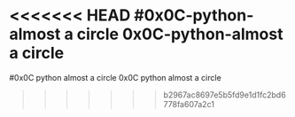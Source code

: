 <<<<<<< HEAD
#0x0C-python-almost a circle
0x0C-python-almost a circle
=======
#0x0C python almost a circle
0x0C python almost a circle
>>>>>>> b2967ac8697e5b5fd9e1d1fc2bd6778fa607a2c1
